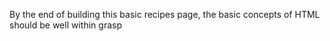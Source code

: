 By the end of building this basic recipes page, the basic concepts of HTML should be well within grasp